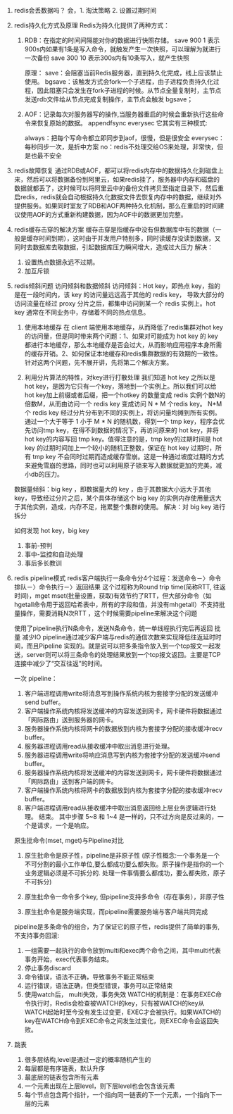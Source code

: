 1. redis会丢数据吗？
   会，1. 淘汰策略 2. 设置过期时间
2. redis持久化方式及原理
   Redis为持久化提供了两种方式：
   
   1. RDB：在指定的时间间隔能对你的数据进行快照存储。
      save 900 1 表示900s内如果有1条是写入命令，就触发产生一次快照，可以理解为就进行一次备份
      save 300 10 表示300s内有10条写入，就产生快照
      
      原理：
      save：会阻塞当前Redis服务器，直到持久化完成，线上应该禁止使用。
      bgsave：该触发方式会fork一个子进程，由子进程负责持久化过程，因此阻塞只会发生在fork子进程的时候。从节点全量复制时，主节点发送rdb文件给从节点完成复制操作，主节点会触发 bgsave；
      
   2. AOF：记录每次对服务器写的操作,当服务器重启的时候会重新执行这些命令来恢复原始的数据。
      appendfsync everysec 它其实有三种模式:
      
      always：把每个写命令都立即同步到aof，很慢，但是很安全
      everysec：每秒同步一次，是折中方案
      no：redis不处理交给OS来处理，非常快，但是也最不安全

3. redis故障恢复
   通过RDB或AOF，都可以将redis内存中的数据持久化到磁盘上来，然后可以将数据备份到阿里云，如果redis挂了，服务器中内存和磁盘的数据就都丢了，这时候可以将阿里云中的备份文件拷贝至指定目录下，然后重启redis，redis就会自动根据持久化数据文件去恢复内存中的数据，继续对外提供服务。如果同时室友了RDB和AOF两种持久化机制，那么在重启的时间建议使用AOF的方式重新构建数据，因为AOF中的数据更加完整。
4. redis缓存击穿的解决方案
   缓存击穿是指缓存中没有但数据库中有的数据（一般是缓存时间到期），这时由于并发用户特别多，同时读缓存没读到数据，又同时去数据库去取数据，引起数据库压力瞬间增大，造成过大压力
   解决：
   1. 设置热点数据永远不过期。
   2. 加互斥锁   
5. redis倾斜问题
   访问倾斜和数据倾斜
   访问倾斜：Hot key，即热点 key，指的是在一段时间内，该 key 的访问量远远高于其他的 redis key， 导致大部分的访问流量在经过 proxy 分片之后，都集中访问到某一个 redis 实例上。hot key 通常在不同业务中，存储着不同的热点信息。
   
   1. 使用本地缓存
   在 client 端使用本地缓存，从而降低了redis集群对hot key的访问量，但是同时带来两个问题：1、如果对可能成为 hot key 的 key 都进行本地缓存，那么本地缓存是否会过大，从而影响应用程序本身所需的缓存开销。2、如何保证本地缓存和redis集群数据的有效期的一致性。
   针对这两个问题，先不展开讲，先将第二个解决方案。
   
   2. 利用分片算法的特性，对key进行打散处理
   我们知道 hot key 之所以是 hot key，是因为它只有一个key，落地到一个实例上。所以我们可以给hot key加上前缀或者后缀，把一个hotkey 的数量变成 redis 实例个数N的倍数M，从而由访问一个 redis key 变成访问 N * M 个redis key。
   N*M 个 redis key 经过分片分布到不同的实例上，将访问量均摊到所有实例。通过一个大于等于 1 小于 M * N 的随机数，得到一个 tmp key，程序会优先访问tmp key，在得不到数据的情况下，再访问原来的 hot key，并将 hot key的内容写回 tmp key。值得注意的是，tmp key的过期时间是 hot key 的过期时间加上一个较小的随机正整数，保证在 hot key 过期时，所有 tmp key 不会同时过期而造成缓存雪崩。这是一种通过坡度过期的方式来避免雪崩的思路，同时也可以利用原子锁来写入数据就更加的完美，减小db的压力。
   
   
   数据量倾斜：big key ，即数据量大的 key ，由于其数据大小远大于其他key，导致经过分片之后，某个具体存储这个 big key 的实例内存使用量远大于其他实例，造成，内存不足，拖累整个集群的使用。
   解决：对 big key 进行拆分
   
   如何发现 hot key，big key
   1. 事前-预判
   2. 事中-监控和自动处理
   3. 事后多长教训
 
6. redis pipeline模式 
   redis客户端执行一条命令分4个过程：发送命令－〉命令排队－〉命令执行－〉返回结果
   这个过程称为Round trip time(简称RTT, 往返时间)，mget mset(批量设置，获取)有效节约了RTT，但大部分命令（如hgetall命令用于返回哈希表中，所有的字段和值，并没有mhgetall）不支持批量操作，需要消耗N次RTT ，这个时候需要pipeline来解决这个问题
   
   使用了pipeline执行N条命令，发送N条命令，统一单线程执行完后再返回
   批量 减少IO
   pipeline通过减少客户端与redis的通信次数来实现降低往返延时时间，而且Pipeline 实现的。就是说可以把多条指令放入到一个tcp报文一起发送，server则可以将三条命令的处理结果放到一个tcp报文返回。主要是TCP连接中减少了“交互往返”的时间。
   
   一次 pipeline：
   1. 客户端进程调用write将消息写到操作系统内核为套接字分配的发送缓冲send buffer。
   2. 客户端操作系统内核将发送缓冲的内容发送到网卡，网卡硬件将数据通过「网际路由」送到服务器的网卡。
   3. 服务器操作系统内核将网卡的数据放到内核为套接字分配的接收缓冲recv buffer。
   4. 服务器进程调用read从接收缓冲中取出消息进行处理。
   5. 服务器进程调用write将响应消息写到内核为套接字分配的发送缓冲send buffer。
   5. 服务器操作系统内核将发送缓冲的内容发送到网卡，网卡硬件将数据通过「网际路由」送到客户端的网卡。
   7. 客户端操作系统内核将网卡的数据放到内核为套接字分配的接收缓冲recv buffer。
   8. 客户端进程调用read从接收缓冲中取出消息返回给上层业务逻辑进行处理。
   结束。
   其中步骤 5~8 和 1~4 是一样的，只不过方向是反过来的，一个是请求，一个是响应。
   
   
   原生批命令(mset, mget)与Pipeline对比
   1. 原生批命令是原子性，pipeline是非原子性
   (原子性概念:一个事务是一个不可分割的最小工作单位,要么都成功要么都失败。原子操作是指你的一个业务逻辑必须是不可拆分的. 处理一件事情要么都成功，要么都失败，原子不可拆分)
   
   2. 原生批命令一命令多个key, 但pipeline支持多命令（存在事务），非原子性
   3. 原生批命令是服务端实现，而pipeline需要服务端与客户端共同完成
   
   pipeline是多条命令的组合，为了保证它的原子性，redis提供了简单的事务,不支持事务回滚:
   1. 一组需要一起执行的命令放到multi和exec两个命令之间，其中multi代表事务开始，exec代表事务结束。
   2. 停止事务discard
   3. 命令错误，语法不正确，导致事务不能正常结束
   4. 运行错误，语法正确，但类型错误，事务可以正常结束
   5. 使用watch后， multi失效，事务失效
      WATCH的机制是：在事务EXEC命令执行时，Redis会检查被WATCH的key，只有被WATCH的key从WATCH起始时至今没有发生过变更，EXEC才会被执行。如果WATCH的key在WATCH命令到EXEC命令之间发生过变化，则EXEC命令会返回失败。
   
7. 跳表
   1. 很多层结构,level是通过一定的概率随机产生的
   2. 每层都是有序链表，默认升序
   3. 最底层的链表包含所有元素
   4. 一个元素出现在上层level，则下层level也会包含该元素
   5. 每个节点包含两个指针，一个指向同一链表的下一个元素，一个指向下一层的元素   
          